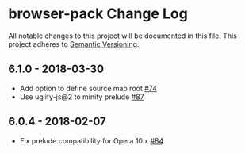 # browser-pack Change Log
All notable changes to this project will be documented in this file.
This project adheres to [Semantic Versioning](http://semver.org/).

## 6.1.0 - 2018-03-30
* Add option to define source map root [#74](https://github.com/browserify/browser-pack/pull/74)
* Use uglify-js@2 to minify prelude [#87](https://github.com/browserify/browser-pack/pull/87)

## 6.0.4 - 2018-02-07
* Fix prelude compatibility for Opera 10.x [#84](https://github.com/browserify/browser-pack/pull/84)
